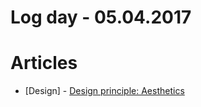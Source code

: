# Log day - 05.04.2017

# Articles

- [Design] - [Design principle: Aesthetics](https://uxdesign.cc/design-principle-aesthetics-af926f8f86fe)
